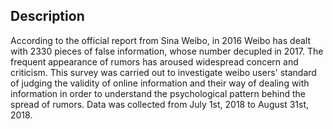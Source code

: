 ## Description
According to the official report from Sina Weibo, in 2016 Weibo has dealt with 2330 pieces of false information, whose number decupled in 2017. The frequent appearance of rumors has aroused widespread concern and criticism. This survey was carried out to investigate weibo users' standard of judging the validity of online information and their way of dealing with information in order to understand the psychological pattern behind the spread of rumors. Data was collected from July 1st, 2018 to August 31st, 2018.